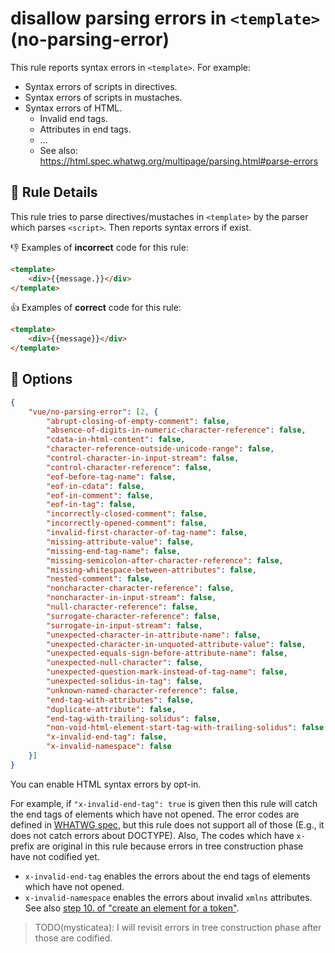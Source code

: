 # disallow parsing errors in `<template>` (no-parsing-error)

This rule reports syntax errors in `<template>`. For example:

- Syntax errors of scripts in directives.
- Syntax errors of scripts in mustaches.
- Syntax errors of HTML.
    - Invalid end tags.
    - Attributes in end tags.
    - ...
    - See also: https://html.spec.whatwg.org/multipage/parsing.html#parse-errors

## :book: Rule Details

This rule tries to parse directives/mustaches in `<template>` by the parser which parses `<script>`.
Then reports syntax errors if exist.

:-1: Examples of **incorrect** code for this rule:

```html
<template>
    <div>{{message.}}</div>
</template>
```

:+1: Examples of **correct** code for this rule:

```html
<template>
    <div>{{message}}</div>
</template>
```

## :wrench: Options

```json
{
    "vue/no-parsing-error": [2, {
        "abrupt-closing-of-empty-comment": false,
        "absence-of-digits-in-numeric-character-reference": false,
        "cdata-in-html-content": false,
        "character-reference-outside-unicode-range": false,
        "control-character-in-input-stream": false,
        "control-character-reference": false,
        "eof-before-tag-name": false,
        "eof-in-cdata": false,
        "eof-in-comment": false,
        "eof-in-tag": false,
        "incorrectly-closed-comment": false,
        "incorrectly-opened-comment": false,
        "invalid-first-character-of-tag-name": false,
        "missing-attribute-value": false,
        "missing-end-tag-name": false,
        "missing-semicolon-after-character-reference": false,
        "missing-whitespace-between-attributes": false,
        "nested-comment": false,
        "noncharacter-character-reference": false,
        "noncharacter-in-input-stream": false,
        "null-character-reference": false,
        "surrogate-character-reference": false,
        "surrogate-in-input-stream": false,
        "unexpected-character-in-attribute-name": false,
        "unexpected-character-in-unquoted-attribute-value": false,
        "unexpected-equals-sign-before-attribute-name": false,
        "unexpected-null-character": false,
        "unexpected-question-mark-instead-of-tag-name": false,
        "unexpected-solidus-in-tag": false,
        "unknown-named-character-reference": false,
        "end-tag-with-attributes": false,
        "duplicate-attribute": false,
        "end-tag-with-trailing-solidus": false,
        "non-void-html-element-start-tag-with-trailing-solidus": false,
        "x-invalid-end-tag": false,
        "x-invalid-namespace": false
    }]
}
```

You can enable HTML syntax errors by opt-in.

For example, if `"x-invalid-end-tag": true` is given then this rule will catch the end tags of elements which have not opened.
The error codes are defined in [WHATWG spec](https://html.spec.whatwg.org/multipage/parsing.html#parse-errors), but this rule does not support all of those (E.g., it does not catch errors about DOCTYPE).
Also, The codes which have `x-` prefix are original in this rule because errors in tree construction phase have not codified yet.

- `x-invalid-end-tag` enables the errors about the end tags of elements which have not opened.
- `x-invalid-namespace` enables the errors about invalid `xmlns` attributes. See also [step 10. of "create an element for a token"](https://html.spec.whatwg.org/multipage/parsing.html#create-an-element-for-the-token).

> TODO(mysticatea): I will revisit errors in tree construction phase after those are codified.
